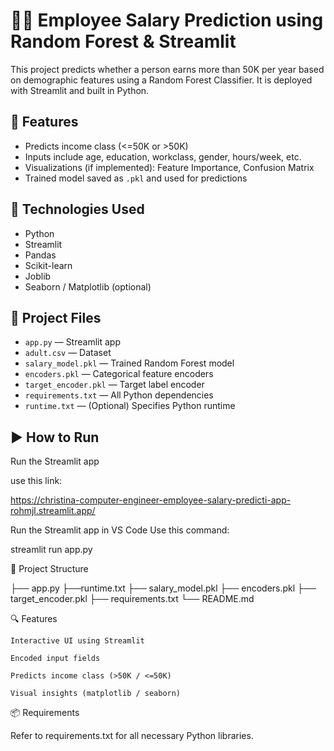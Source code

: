 # 🧑‍💼 Employee Salary Prediction using Random Forest & Streamlit

This project predicts whether a person earns more than 50K per year based on demographic features using a Random Forest Classifier. It is deployed with Streamlit and built in Python.

## 🚀 Features

- Predicts income class (<=50K or >50K)
- Inputs include age, education, workclass, gender, hours/week, etc.
- Visualizations (if implemented): Feature Importance, Confusion Matrix
- Trained model saved as `.pkl` and used for predictions

## 🧠 Technologies Used

- Python
- Streamlit
- Pandas
- Scikit-learn
- Joblib
- Seaborn / Matplotlib (optional)

## 📁 Project Files

- `app.py` — Streamlit app
- `adult.csv` — Dataset
- `salary_model.pkl` — Trained Random Forest model
- `encoders.pkl` — Categorical feature encoders
- `target_encoder.pkl` — Target label encoder
- `requirements.txt` — All Python dependencies
-  `runtime.txt` — (Optional) Specifies Python runtime

## ▶️ How to Run

Run the Streamlit app 

use this link:

https://christina-computer-engineer-employee-salary-predicti-app-rohmjl.streamlit.app/

Run the Streamlit app in VS Code
Use this command:

streamlit run app.py


📁 Project Structure

├── app.py
├──runtime.txt
├── salary_model.pkl
├── encoders.pkl
├── target_encoder.pkl
├── requirements.txt
└── README.md

🔍 Features

    Interactive UI using Streamlit

    Encoded input fields

    Predicts income class (>50K / <=50K)

    Visual insights (matplotlib / seaborn)

📦 Requirements

Refer to requirements.txt for all necessary Python libraries.

